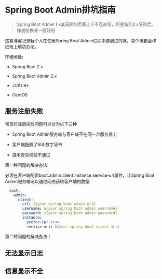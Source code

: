 # Spring Boot Admin排坑指南

> Spring Boot Admin 1.x其简陋的页面让人不忍直视，但更新到2.x系列后，像脱胎换骨一般好用

这篇博客记录我个人在使用Spring Boot Admin过程中遇到过的坑，每个坑都会详细附上填坑办法。

环境参数: 

* Spring Boot 2.x

* Spring Boot Admin 2.x

* JDK1.8+

* CentOS

## 服务注册失败

常见的注册失败问题可以分为以下三种

* Spring Boot Admin服务端与客户端不在同一台服务器上

* 客户端配置了SSL数字证书

* 提示安全校验不通过
 
第一种问题的解决办法:

必须在客户端配置boot.admin.client.instance.service-url属性，让Spring Boot Admin服务端可以通过网络获取客户端的数据

````yaml
  boot:
    admin:
      client:
        url: ${your spring boot admin url}
        username: ${your spring boot admin username}
        password: ${your spring boot admin password}
        instance:
          prefer-ip: true
          service-url: ${your spring boot client url} 
````

第二种问题的解决办法：




## 无法显示日志

## 信息显示不全

## 